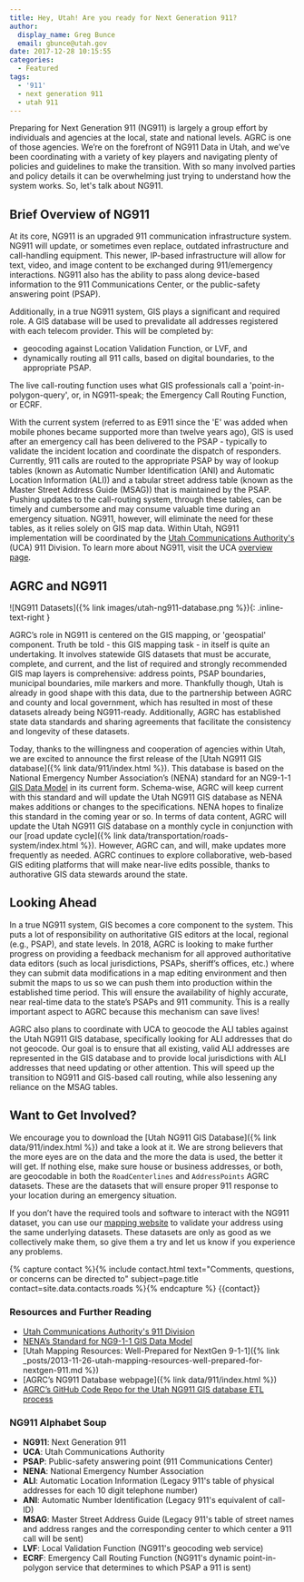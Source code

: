 ```yaml
---
title: Hey, Utah! Are you ready for Next Generation 911?
author:
  display_name: Greg Bunce
  email: gbunce@utah.gov
date: 2017-12-28 10:15:55
categories:
  - Featured
tags:
  - '911'
  - next generation 911
  - utah 911
---
```

Preparing for Next Generation 911 (NG911) is largely a group effort by individuals and agencies at the local, state and national levels. AGRC is one of those agencies. We’re on the forefront of NG911 Data in Utah, and we’ve been coordinating with a variety of key players and navigating plenty of policies and guidelines to make the transition. With so many involved parties and policy details it can be overwhelming just trying to understand how the system works. So, let's talk about NG911.

## Brief Overview of NG911

At its core, NG911 is an upgraded 911 communication infrastructure system. NG911 will update, or sometimes even replace, outdated infrastructure and call-handling equipment. This newer, IP-based infrastructure will allow for text, video, and image content to be exchanged during 911/emergency interactions.  NG911 also has the ability to pass along device-based information to the 911 Communications Center, or the public-safety answering point (PSAP).

Additionally, in a true NG911 system, GIS plays a significant and required role. A GIS database will be used to prevalidate all addresses registered with each telecom provider. This will be completed by:

- geocoding against Location Validation Function, or LVF, and
- dynamically routing all 911 calls, based on digital boundaries, to the appropriate PSAP.

The live call-routing function uses what GIS professionals call a 'point-in-polygon-query', or, in NG911-speak; the Emergency Call Routing Function, or ECRF.

With the current system (referred to as E911 since the 'E' was added when mobile phones became supported more than twelve years ago), GIS is used after an emergency call has been delivered to the PSAP - typically to validate the incident location and coordinate the dispatch of responders. Currently, 911 calls are routed to the appropriate PSAP by way of lookup tables (known as Automatic Number Identification (ANI) and Automatic Location Information (ALI)) and a tabular street address table (known as the Master Street Address Guide (MSAG)) that is maintained by the PSAP. Pushing updates to the call-routing system, through these tables, can be timely and cumbersome and may consume valuable time during an emergency situation. NG911, however, will eliminate the need for these tables, as it relies solely on GIS map data. Within Utah, NG911 implementation will be coordinated by the [Utah Communications Authority's](https://uca911.org/911-division) (UCA) 911 Division. To learn more about NG911, visit the UCA [overview page](https://uca911.org/911-division/ng-911-gis).

## AGRC and NG911
![NG911 Datasets]({% link images/utah-ng911-database.png %}){: .inline-text-right }

AGRC’s role in NG911 is centered on the GIS mapping, or 'geospatial' component. Truth be told - this GIS mapping task - in itself is quite an undertaking. It involves statewide GIS datasets that must be accurate, complete, and current, and the list of required and strongly recommended GIS map layers is comprehensive: address points, PSAP boundaries, municipal boundaries, mile markers and more. Thankfully though, Utah is already in good shape with this data, due to the partnership between AGRC and county and local government, which has resulted in most of these datasets already being NG911-ready. Additionally, AGRC has established state data standards and sharing agreements that facilitate the consistency and longevity of these datasets.

Today, thanks to the willingness and cooperation of agencies within Utah, we are excited to announce the first release of the [Utah NG911 GIS database]({% link data/911/index.html %}). This database is based on the National Emergency Number Association’s (NENA) standard for an NG9-1-1 [GIS Data Model](https://dev.nena.org/higherlogic/ws/public/download/9828/20161206_NG9-1-1%20GIS%20Data%20Model_PubRvw.pdf) in its current form. Schema-wise, AGRC will keep current with this standard and will update the Utah NG911 GIS database as NENA makes additions or changes to the specifications. NENA hopes to finalize this standard in the coming year or so.  In terms of data content, AGRC will update the Utah NG911 GIS database on a monthly cycle in conjunction with our [road update cycle]({% link data/transportation/roads-system/index.html %}). However, AGRC can, and will, make updates more frequently as needed. AGRC continues to explore collaborative, web-based GIS editing platforms that will make near-live edits possible, thanks to authorative GIS data stewards around the state.

## Looking Ahead

In a true NG911 system, GIS becomes a core component to the system. This puts a lot of responsibility on authoritative GIS editors at the local, regional (e.g., PSAP), and state levels. In 2018, AGRC is looking to make further progress on providing a feedback mechanism for all approved authoritative data editors (such as local jurisdictions, PSAPs, sheriff’s offices, etc.) where they can submit data modifications in a map editing environment and then submit the maps to us so we can push them into production within the established time period. This will ensure the availability of highly accurate, near real-time data to the state’s PSAPs and 911 community.  This is a really important aspect to AGRC because this mechanism can save lives!

AGRC also plans to coordinate with UCA to geocode the ALI tables against the Utah NG911 GIS database, specifically looking for ALI addresses that do not geocode. Our goal is to ensure that all existing, valid ALI addresses are represented in the GIS database and to provide local jurisdictions with ALI addresses that need updating or other attention. This will speed up the transition to NG911 and GIS-based call routing, while also lessening any reliance on the MSAG tables.

## Want to Get Involved?

We encourage you to download the [Utah NG911 GIS Database]({% link data/911/index.html %}) and take a look at it. We are strong believers that the more eyes are on the data and the more the data is used, the better it will get. If nothing else, make sure house or business addresses, or both, are geocodable in both the `RoadCenterlines` and `AddressPoints` AGRC datasets. These are the datasets that will ensure proper 911 response to your location during an emergency situation.

If you don’t have the required tools and software to interact with the NG911 dataset, you can use our [mapping website](https://atlas.utah.gov/) to validate your address using the same underlying datasets. These datasets are only as good as we collectively make them, so give them a try and let us know if you experience any problems.

{% capture contact %}{% include contact.html text="Comments, questions, or concerns can be directed to" subject=page.title contact=site.data.contacts.roads %}{% endcapture %}
{{contact}}

### Resources and Further Reading

- [Utah Communications Authority's 911 Division](https://uca911.org/911-division)
- [NENA’s Standard for NG9-1-1 GIS Data Model](https://dev.nena.org/higherlogic/ws/public/download/9828/20161206_NG9-1-1%20GIS%20Data%20Model_PubRvw.pdf)
- [Utah Mapping Resources: Well-Prepared for NextGen 9-1-1]({% link _posts/2013-11-26-utah-mapping-resources-well-prepared-for-nextgen-911.md %})
- [AGRC’s NG911 Database webpage]({% link data/911/index.html %})
- [AGRC’s GitHub Code Repo for the Utah NG911 GIS database ETL process](https://github.com/gregbunce/NextGen911UtahGISDataLoader)

### NG911 Alphabet Soup

- **NG911**: Next Generation 911
- **UCA**: Utah Communications Authority
- **PSAP**: Public-safety answering point (911 Communications Center)
- **NENA**: National Emergency Number Association
- **ALI**: Automatic Location Information (Legacy 911's table of physical addresses for each 10 digit telephone number)
- **ANI**: Automatic Number Identification (Legacy 911's equivalent of call-ID)
- **MSAG**: Master Street Address Guide (Legacy 911's table of street names and address ranges and the corresponding center to which center a 911 call will be sent)
- **LVF**: Local Validation Function (NG911's geocoding web service)
- **ECRF**: Emergency Call Routing Function (NG911's dynamic point-in-polygon service that determines to which PSAP a 911 is sent)
